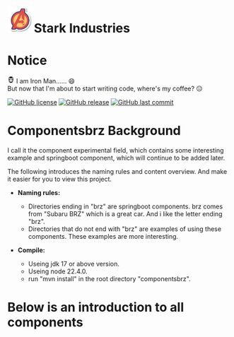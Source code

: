 # <img src="https://github.com/bbcdabao/componentsbrz/blob/develop/docs/images/logo.svg" alt="A" width="60" height="60" title="Stark Industries" >Stark Industries</img>
# Notice
<img src="https://github.com/bbcdabao/componentsbrz/blob/develop/docs/images/user-logo.jpg" alt=":)" width="16" height="16" title="Stark Industries" > I am Iron Man......</img> :smile: <br>
But now that I'm about to start writing code, where's my coffee? :expressionless:

[![GitHub license](https://img.shields.io/github/license/{bbcdabao}/{componentsbrz}.svg)](https://github.com/{bbcdabao}/{componentsbrz}/blob/main/LICENSE)
[![GitHub release](https://img.shields.io/github/v/release/{user}/{repo}.svg)](https://github.com/{user}/{repo}/releases)
[![GitHub last commit](https://img.shields.io/github/last-commit/{user}/{repo}.svg)](https://github.com/{user}/{repo}/commits/main)

# Componentsbrz Background

I call it the component experimental field, which contains some interesting example and springboot component, which will continue to be added later.

The following introduces the naming rules and content overview. And make it easier for you to view this project.

- __Naming rules:__<br>
  - Directories ending in "brz" are springboot components. brz comes from "Subaru BRZ" which is a great car. And i like the letter ending "brz".<br>
  - Directories that do not end with "brz" are examples of using these components. These examples are more interesting.<br>

- __Compile:__<br>
  - Useing jdk 17 or above version.
  - Useing node 22.4.0.
  - run "mvn install" in the root directory "componentsbrz".

# Below is an introduction to all components




